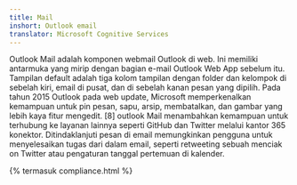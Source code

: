```yaml
---
title: Mail
inshort: Outlook email
translator: Microsoft Cognitive Services
---
```


Outlook Mail adalah komponen webmail Outlook di web. Ini memiliki antarmuka yang mirip dengan bagian e-mail Outlook Web App sebelum itu. Tampilan default adalah tiga kolom tampilan dengan folder dan kelompok di sebelah kiri, email di pusat, dan di sebelah kanan pesan yang dipilih. Pada tahun 2015 Outlook pada web update, Microsoft memperkenalkan kemampuan untuk pin pesan, sapu, arsip, membatalkan, dan gambar yang lebih kaya fitur mengedit. [8] outlook Mail menambahkan kemampuan untuk terhubung ke layanan lainnya seperti GitHub dan Twitter melalui kantor 365 konektor. Ditindaklanjuti pesan di email memungkinkan pengguna untuk menyelesaikan tugas dari dalam email, seperti retweeting sebuah menciak on Twitter atau pengaturan tanggal pertemuan di kalender. 

{% termasuk compliance.html %}



